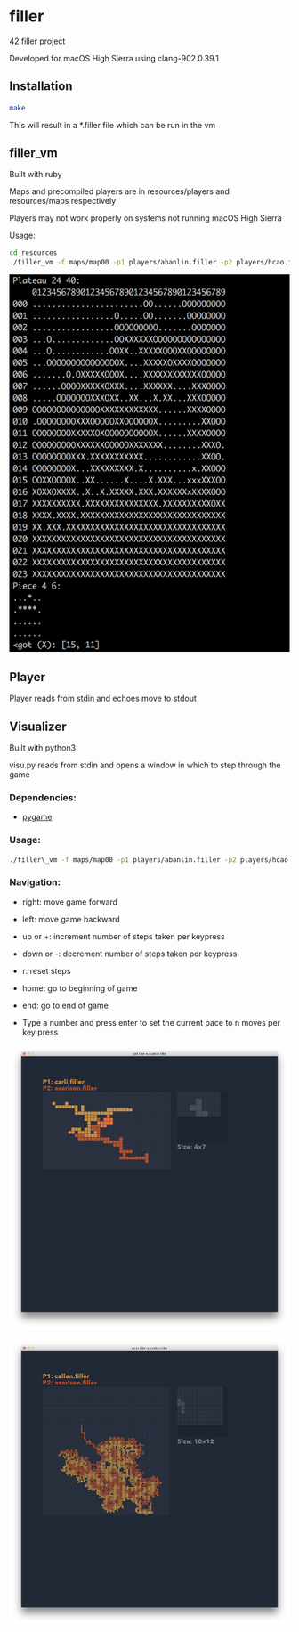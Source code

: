 # filler

42 filler project

Developed for macOS High Sierra using clang-902.0.39.1

## Installation

```bash
make
```

This will result in a \*.filler file which can be run in the vm

## filler\_vm

Built with ruby

Maps and precompiled players are in resources/players and resources/maps respectively

Players may not work properly on systems not running macOS High Sierra

Usage:

```bash
cd resources
./filler_vm -f maps/map00 -p1 players/abanlin.filler -p2 players/hcao.filler
```

![vm screenshot](screenshots/vm00.png)

## Player

Player reads from stdin and echoes move to stdout

## Visualizer

Built with python3

visu.py reads from stdin and opens a window in which to step through the game

### Dependencies:
* [pygame](https://www.pygame.org/news)

### Usage:

```bash
./filler\_vm -f maps/map00 -p1 players/abanlin.filler -p2 players/hcao.filler | ../visu.py
```

### Navigation:
* right: move game forward

* left: move game backward

* up or +: increment number of steps taken per keypress

* down or -: decrement number of steps taken per keypress

* r: reset steps

* home: go to beginning of game

* end: go to end of game

* Type a number and press enter to set the current pace to n moves per key press

![visualizer screenshot map01](screenshots/visu00.png)

![visualizer screenshot map02](screenshots/visu01.png)
